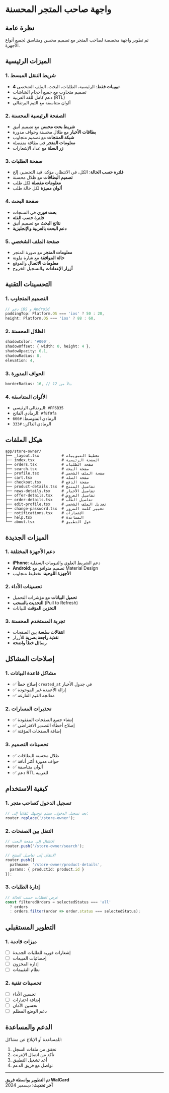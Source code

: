 # واجهة صاحب المتجر المحسنة

## نظرة عامة
تم تطوير واجهة مخصصة لصاحب المتجر مع تصميم محسن ومتناسق لجميع أنواع الأجهزة.

## الميزات الرئيسية

### 1. شريط التنقل المبسط
- **4 تبويبات فقط**: الرئيسية، الطلبات، البحث، الملف الشخصي
- تصميم متجاوب مع جميع أحجام الشاشات
- دعم كامل للغة العربية (RTL)
- ألوان متناسقة مع الثيم البرتقالي

### 2. الصفحة الرئيسية المحسنة
- **شريط بحث محسن** مع تصميم أنيق
- **بطاقات الأخبار** مع ظلال محسنة وحواف مدورة
- **شبكة المنتجات** مع تصميم متجاوب
- **معلومات المتجر** في بطاقة منفصلة
- **زر السلة** مع عداد الإشعارات

### 3. صفحة الطلبات
- **فلترة حسب الحالة**: الكل، في الانتظار، مؤكد، قيد التحضير، إلخ
- **تصميم البطاقات** مع ظلال محسنة
- **معلومات مفصلة** لكل طلب
- **ألوان مميزة** لكل حالة طلب

### 4. صفحة البحث
- **بحث فوري** في المنتجات
- **فلترة حسب الفئة**
- **نتائج البحث** مع تصميم أنيق
- **دعم البحث بالعربية والإنجليزية**

### 5. صفحة الملف الشخصي
- **معلومات المتجر** مع صورة المتجر
- **حالة الموافقة** مع شارة ملونة
- **معلومات الاتصال** والموقع
- **أزرار الإعدادات** والتسجيل الخروج

## التحسينات التقنية

### 1. التصميم المتجاوب
```typescript
// دعم iOS و Android
paddingTop: Platform.OS === 'ios' ? 50 : 20,
height: Platform.OS === 'ios' ? 88 : 60,
```

### 2. الظلال المحسنة
```typescript
shadowColor: '#000',
shadowOffset: { width: 0, height: 4 },
shadowOpacity: 0.1,
shadowRadius: 8,
elevation: 4,
```

### 3. الحواف المدورة
```typescript
borderRadius: 16, // بدلاً من 12
```

### 4. الألوان المتناسقة
- البرتقالي الرئيسي: `#FF6B35`
- الرمادي الفاتح: `#f8f9fa`
- الرمادي المتوسط: `#666`
- الرمادي الداكن: `#333`

## هيكل الملفات

```
app/store-owner/
├── _layout.tsx          # تخطيط التبويبات
├── index.tsx            # الصفحة الرئيسية
├── orders.tsx           # صفحة الطلبات
├── search.tsx           # صفحة البحث
├── profile.tsx          # صفحة الملف الشخصي
├── cart.tsx             # صفحة السلة
├── checkout.tsx         # صفحة الدفع
├── product-details.tsx  # تفاصيل المنتج
├── news-details.tsx     # تفاصيل الأخبار
├── offer-details.tsx    # تفاصيل العروض
├── order-details.tsx    # تفاصيل الطلب
├── edit-profile.tsx     # تعديل الملف الشخصي
├── change-password.tsx  # تغيير كلمة المرور
├── notifications.tsx    # الإشعارات
├── help.tsx             # المساعدة
└── about.tsx            # حول التطبيق
```

## الميزات الجديدة

### 1. دعم الأجهزة المختلفة
- **iPhone**: دعم الشريط العلوي والتبويبات السفلية
- **Android**: تصميم متوافق مع Material Design
- **الأجهزة اللوحية**: تخطيط متجاوب

### 2. تحسينات الأداء
- **تحميل البيانات** مع مؤشرات التحميل
- **التحديث بالسحب** (Pull to Refresh)
- **التخزين المؤقت** للبيانات

### 3. تجربة المستخدم المحسنة
- **انتقالات سلسة** بين الصفحات
- **تغذية راجعة بصرية** للأزرار
- **رسائل خطأ واضحة**

## إصلاحات المشاكل

### 1. مشاكل قاعدة البيانات
- ✅ إصلاح خطأ `created_at` في جدول الأخبار
- ✅ إزالة الأعمدة غير الموجودة
- ✅ معالجة القيم الفارغة

### 2. تحذيرات المسارات
- ✅ إنشاء جميع الصفحات المفقودة
- ✅ إصلاح أخطاء التصدير الافتراضي
- ✅ إضافة الصفحات المؤقتة

### 3. تحسينات التصميم
- ✅ ظلال محسنة للبطاقات
- ✅ حواف مدورة أكثر أناقة
- ✅ ألوان متناسقة
- ✅ دعم RTL للعربية

## كيفية الاستخدام

### 1. تسجيل الدخول كصاحب متجر
```typescript
// بعد تسجيل الدخول، سيتم توجيهك تلقائياً إلى:
router.replace('/store-owner');
```

### 2. التنقل بين الصفحات
```typescript
// الانتقال إلى صفحة البحث
router.push('/store-owner/search');

// الانتقال إلى تفاصيل المنتج
router.push({
  pathname: '/store-owner/product-details',
  params: { productId: product.id }
});
```

### 3. إدارة الطلبات
```typescript
// عرض الطلبات حسب الحالة
const filteredOrders = selectedStatus === 'all' 
  ? orders 
  : orders.filter(order => order.status === selectedStatus);
```

## التطوير المستقبلي

### 1. ميزات قادمة
- [ ] إشعارات فورية للطلبات الجديدة
- [ ] إحصائيات المبيعات
- [ ] إدارة المخزون
- [ ] نظام التقييمات

### 2. تحسينات تقنية
- [ ] تحسين الأداء
- [ ] إضافة اختبارات
- [ ] تحسين الأمان
- [ ] دعم الوضع المظلم

## الدعم والمساعدة

للمساعدة أو الإبلاغ عن مشاكل:
1. تحقق من ملفات السجل
2. تأكد من اتصال الإنترنت
3. أعد تشغيل التطبيق
4. تواصل مع فريق الدعم

---

**تم التطوير بواسطة فريق WalCard**  
**آخر تحديث**: ديسمبر 2024 